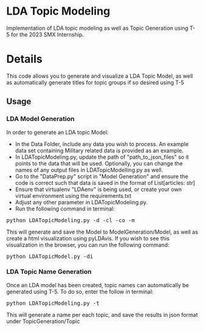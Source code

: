 # LDA Topic Modeling
Implementation of LDA topic modeling as well as Topic Generation using T-5 for the 2023 SMX Internship.

# Details
This code allows you to generate and visualize a LDA Topic Model, as well as automatically generate titles for topic
groups if so desired using T-5

## Usage
### LDA Model Generation
In order to generate an LDA topic Model:
- In the Data Folder, include any data you wish to process. An example data set containing Military related data is provided as an example.
- In LDATopicModeling.py, update the path of "path_to_json_files" so it points to the data that will be used. Optionally, you can change the names of any output files in LDATopicModelling.py as well.
- Go to the "DataPrep.py" script in "Model Generation" and ensure the code is correct such that data is saved in the format of List[articles: str]
- Ensure that virtualenv "LDAenv" is being used, or create your own virtual environment using the requirements.txt
- Adjust any other parameter in LDATopicModeling.py.
- Run the following command in terminal:
<pre>python LDATopicModeling.py -d -cl -co -m</pre>
This will generate and save the Model to ModelGeneration/Model, as well as create a html visualization using pyLDAvis. If you wish to see this visualization in the browser, you can run the following command:
<pre>python LDATopicModel.py -di</pre>
### LDA Topic Name Generation
Once an LDA model has been created, topic names can automatically be generated using T-5.
To do so, enter the follow in terminal:
<pre>python LDATopicModeling.py -t</pre>
This will generate a name per each topic, and save the results in json format under TopicGeneration/Topic